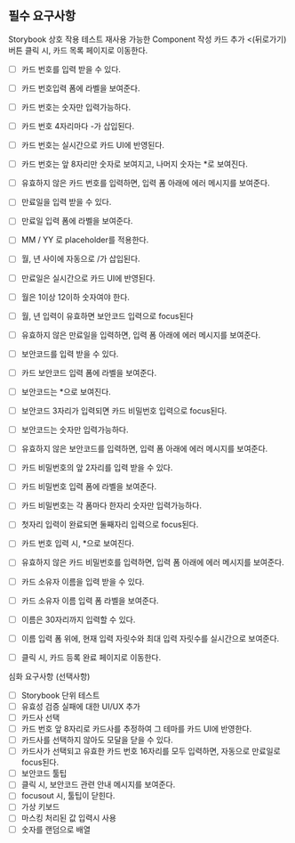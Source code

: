 ## 필수 요구사항
Storybook 상호 작용 테스트
재사용 가능한 Component 작성
카드 추가
<(뒤로가기) 버튼 클릭 시, 카드 목록 페이지로 이동한다.

- [ ] 카드 번호를 입력 받을 수 있다.

- [ ] 카드 번호입력 폼에 라벨을 보여준다.
- [ ] 카드 번호는 숫자만 입력가능하다.
- [ ] 카드 번호 4자리마다 -가 삽입된다.
- [ ] 카드 번호는 실시간으로 카드 UI에 반영된다.
- [ ] 카드 번호는 앞 8자리만 숫자로 보여지고, 나머지 숫자는 *로 보여진다.
- [ ] 유효하지 않은 카드 번호를 입력하면, 입력 폼 아래에 에러 메시지를 보여준다.
- [ ] 만료일을 입력 받을 수 있다.

- [ ] 만료일 입력 폼에 라벨을 보여준다.
- [ ] MM / YY 로 placeholder를 적용한다.
- [ ] 월, 년 사이에 자동으로 /가 삽입된다.
- [ ] 만료일은 실시간으로 카드 UI에 반영된다.
- [ ] 월은 1이상 12이하 숫자여야 한다.
- [ ] 월, 년 입력이 유효하면 보안코드 입력으로 focus된다
- [ ] 유효하지 않은 만료일을 입력하면, 입력 폼 아래에 에러 메시지를 보여준다.
- [ ] 보안코드를 입력 받을 수 있다.

- [ ] 카드 보안코드 입력 폼에 라벨을 보여준다.
- [ ] 보안코드는 *으로 보여진다.
- [ ] 보안코드 3자리가 입력되면 카드 비밀번호 입력으로 focus된다.
- [ ] 보안코드는 숫자만 입력가능하다.
- [ ] 유효하지 않은 보안코드를 입력하면, 입력 폼 아래에 에러 메시지를 보여준다.
- [ ] 카드 비밀번호의 앞 2자리를 입력 받을 수 있다.

- [ ] 카드 비밀번호 입력 폼에 라벨을 보여준다.
- [ ] 카드 비밀번호는 각 폼마다 한자리 숫자만 입력가능하다.
- [ ] 첫자리 입력이 완료되면 둘째자리 입력으로 focus된다.
- [ ] 카드 번호 입력 시, *으로 보여진다.
- [ ] 유효하지 않은 카드 비밀번호를 입력하면, 입력 폼 아래에 에러 메시지를 보여준다.
- [ ] 카드 소유자 이름을 입력 받을 수 있다.

- [ ] 카드 소유자 이름 입력 폼 라벨을 보여준다.
- [ ] 이름은 30자리까지 입력할 수 있다.
- [ ] 이름 입력 폼 위에, 현재 입력 자릿수와 최대 입력 자릿수를 실시간으로 보여준다.
- [ ] 클릭 시, 카드 등록 완료 페이지로 이동한다.

심화 요구사항 (선택사항)
- [ ] Storybook 단위 테스트
- [ ] 유효성 검증 실패에 대한 UI/UX 추가
- [ ] 카드사 선택
- [ ] 카드 번호 앞 8자리로 카드사를 추정하여 그 테마를 카드 UI에 반영한다.
- [ ] 카드사를 선택하지 않아도 모달을 닫을 수 있다.
- [ ] 카드사가 선택되고 유효한 카드 번호 16자리를 모두 입력하면, 자동으로 만료일로 focus된다.
- [ ] 보안코드 툴팁
- [ ] 클릭 시, 보안코드 관련 안내 메시지를 보여준다.
- [ ] focusout 시, 툴팁이 닫힌다.
- [ ] 가상 키보드
- [ ] 마스킹 처리된 값 입력시 사용
- [ ] 숫자를 랜덤으로 배열
